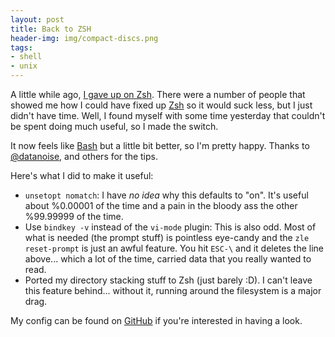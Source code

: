 ```yaml
---
layout: post
title: Back to ZSH
header-img: img/compact-discs.png
tags:
- shell
- unix
---
```

A little while ago, [I gave up on Zsh](http://www.derekwyatt.org/2012/02/14/i-gave-up-on-zsh/). There were a number of people that showed me how I could have fixed up [Zsh](http://www.zsh.org/) so it would suck less, but I just didn't have time. Well, I found myself with some time yesterday that couldn't be spent doing much useful, so I made the switch.

It now feels like [Bash](http://www.gnu.org/software/bash/) but a little bit better, so I'm pretty happy. Thanks to [@datanoise](http://twitter.com/#!/datanoise), and others for the tips.

Here's what I did to make it useful:

- `unsetopt nomatch`: I have *no idea* why this defaults to "on". It's useful about %0.00001 of the time and a pain in the bloody ass the other %99.99999 of the time.
- Use `bindkey -v` instead of the `vi-mode` plugin: This is also odd. Most of what is needed (the prompt stuff) is pointless eye-candy and the `zle reset-prompt` is just an awful feature. You hit `ESC-\` and it deletes the line above... which a lot of the time, carried data that you really wanted to read.
- Ported my directory stacking stuff to Zsh (just barely :D). I can't leave this feature behind... without it, running around the filesystem is a major drag.

My config can be found on [GitHub](http://github.com/derekwyatt/dotfiles/) if you're interested in having a look.

